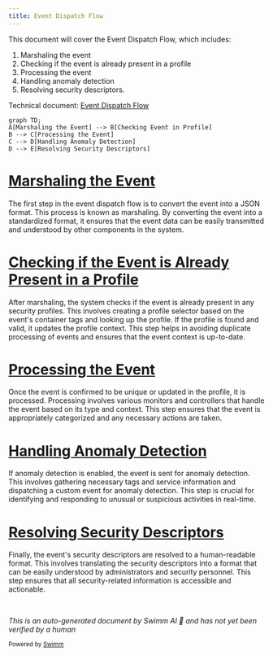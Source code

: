 ```yaml
---
title: Event Dispatch Flow
---
```

This document will cover the Event Dispatch Flow, which includes:

1. Marshaling the event
2. Checking if the event is already present in a profile
3. Processing the event
4. Handling anomaly detection
5. Resolving security descriptors.

Technical document: <SwmLink doc-title="Event Dispatch Flow">[Event Dispatch Flow](/.swm/event-dispatch-flow.zpczuq0o.sw.md)</SwmLink>

```mermaid
graph TD;
A[Marshaling the Event] --> B[Checking Event in Profile]
B --> C[Processing the Event]
C --> D[Handling Anomaly Detection]
D --> E[Resolving Security Descriptors]
```

# [Marshaling the Event](https://app.swimm.io/repos/Z2l0aHViJTNBJTNBZGF0YWRvZy1hZ2VudCUzQSUzQVN3aW1tLURlbW8=/docs/zpczuq0o#marshalevent)

The first step in the event dispatch flow is to convert the event into a JSON format. This process is known as marshaling. By converting the event into a standardized format, it ensures that the event data can be easily transmitted and understood by other components in the system.

# [Checking if the Event is Already Present in a Profile](https://app.swimm.io/repos/Z2l0aHViJTNBJTNBZGF0YWRvZy1hZ2VudCUzQSUzQVN3aW1tLURlbW8=/docs/zpczuq0o#lookupeventinprofiles)

After marshaling, the system checks if the event is already present in any security profiles. This involves creating a profile selector based on the event's container tags and looking up the profile. If the profile is found and valid, it updates the profile context. This step helps in avoiding duplicate processing of events and ensures that the event context is up-to-date.

# [Processing the Event](https://app.swimm.io/repos/Z2l0aHViJTNBJTNBZGF0YWRvZy1hZ2VudCUzQSUzQVN3aW1tLURlbW8=/docs/zpczuq0o#processevent)

Once the event is confirmed to be unique or updated in the profile, it is processed. Processing involves various monitors and controllers that handle the event based on its type and context. This step ensures that the event is appropriately categorized and any necessary actions are taken.

# [Handling Anomaly Detection](https://app.swimm.io/repos/Z2l0aHViJTNBJTNBZGF0YWRvZy1hZ2VudCUzQSUzQVN3aW1tLURlbW8=/docs/zpczuq0o#sendanomalydetection)

If anomaly detection is enabled, the event is sent for anomaly detection. This involves gathering necessary tags and service information and dispatching a custom event for anomaly detection. This step is crucial for identifying and responding to unusual or suspicious activities in real-time.

# [Resolving Security Descriptors](https://app.swimm.io/repos/Z2l0aHViJTNBJTNBZGF0YWRvZy1hZ2VudCUzQSUzQVN3aW1tLURlbW8=/docs/zpczuq0o#resolveoldsecuritydescriptor)

Finally, the event's security descriptors are resolved to a human-readable format. This involves translating the security descriptors into a format that can be easily understood by administrators and security personnel. This step ensures that all security-related information is accessible and actionable.

&nbsp;

*This is an auto-generated document by Swimm AI 🌊 and has not yet been verified by a human*

<SwmMeta version="3.0.0" repo-id="Z2l0aHViJTNBJTNBZGF0YWRvZy1hZ2VudCUzQSUzQVN3aW1tLURlbW8=" repo-name="datadog-agent"><sup>Powered by [Swimm](/)</sup></SwmMeta>
